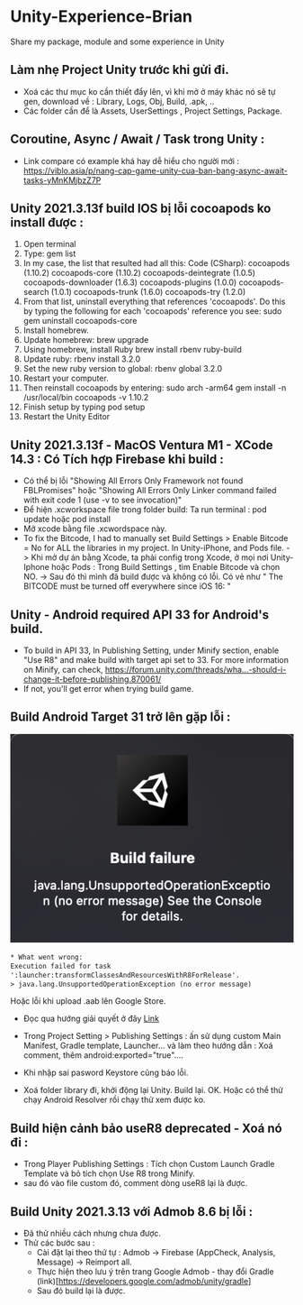 # Unity-Experience-Brian
Share my package, module and some experience in Unity

## Làm nhẹ Project Unity trước khi gửi đi. 
- Xoá các thư mục ko cần thiết đẩy lên, vì khi mở ở máy khác nó sẽ tự gen, download về : Library, Logs, Obj, Build, .apk, ..
- Các folder cần để là Assets, UserSettings , Project Settings, Package.

## Coroutine, Async / Await / Task trong Unity : 
- Link compare có example khá hay dễ hiểu cho người mới : https://viblo.asia/p/nang-cap-game-unity-cua-ban-bang-async-await-tasks-yMnKMjbzZ7P

## Unity 2021.3.13f build IOS bị lỗi cocoapods ko install được : 
1. Open terminal
2. Type: gem list
3. In my case, the list that resulted had all this:
Code (CSharp):
cocoapods (1.10.2)
cocoapods-core (1.10.2)
cocoapods-deintegrate (1.0.5)
cocoapods-downloader (1.6.3)
cocoapods-plugins (1.0.0)
cocoapods-search (1.0.1)
cocoapods-trunk (1.6.0)
cocoapods-try (1.2.0)
4. From that list, uninstall everything that references 'cocoapods'. Do this by typing the following for each 'cocoapods' reference you see: sudo gem uninstall cocoapods-core
5. Install homebrew.
6. Update homebrew: brew upgrade
7. Using homebrew, install Ruby brew install rbenv ruby-build
8. Update ruby: rbenv install 3.2.0
9. Set the new ruby version to global: rbenv global 3.2.0
10. Restart your computer.
11. Then reinstall cocoapods by entering: sudo arch -arm64 gem install -n /usr/local/bin cocoapods -v 1.10.2
12. Finish setup by typing pod setup
13. Restart the Unity Editor

## Unity 2021.3.13f - MacOS Ventura M1 - XCode 14.3 : Có Tích hợp Firebase khi build : 
- Có thể bị lỗi "Showing All Errors Only
Framework not found FBLPromises" hoặc "Showing All Errors Only
Linker command failed with exit code 1 (use -v to see invocation)"
- Để hiện .xcworkspace file trong folder build: Ta run terminal : pod update  hoặc pod install 
- Mở xcode bằng file .xcwordspace này. 
- To fix the Bitcode, I had to manually set Build Settings > Enable Bitcode = No for ALL the libraries in my project. In Unity-iPhone, and Pods file.
-> Khi mở dự án bằng Xcode, ta phải config trong Xcode, ở mọi nơi Unity-Iphone hoặc Pods : Trong Build Settings , tìm Enable Bitcode và chọn NO. 
-> Sau đó thì mình đã build được và không có lỗi. 
Có vẻ như " The BITCODE must be turned off everywhere since iOS 16: " 

## Unity - Android required API 33 for Android's build. 
- To build in API 33, In Publishing Setting, under Minify section, enable "Use R8" and make build with target api set to 33. For more information on Minify, can check, https://forum.unity.com/threads/wha...-should-i-change-it-before-publishing.870061/
- If not, you'll get error when trying build game. 

## Build Android Target 31 trở lên gặp lỗi : 
![Alt text](image-error-build-publish-1.png)
```
* What went wrong:
Execution failed for task ':launcher:transformClassesAndResourcesWithR8ForRelease'.
> java.lang.UnsupportedOperationException (no error message)
```
Hoặc lỗi khi upload .aab lên Google Store. 
- Đọc qua hướng giải quyết ở đây [Link](https://developers.google.com/ar/develop/unity-arf/android-12-build#workaround)
- Trong Project Setting > Publishing Settings : ấn sử dụng custom Main Manifest, Gradle template, Launcher... và làm theo hướng dẫn : 
Xoá comment, thêm android:exported="true"....
- Khi nhập sai pasword Keystore cũng báo lỗi. 

- Xoá folder library đi, khởi động lại Unity. Build lại. OK. Hoặc có thể thử chạy Android Resolver rồi chạy thử xem được ko. 

## Build hiện cảnh bảo useR8 deprecated - Xoá nó đi : 
- Trong Player Publishing Settings : Tích chọn Custom Launch Gradle Template và bỏ tích chọn Use R8 trong Minify. 
- sau đó vào file custom đó, comment dòng useR8 lại là được. 


## Build Unity 2021.3.13 với Admob 8.6 bị lỗi : 
- Đã thử nhiều cách nhưng chưa được. 
- Thử các bước sau : 
    + Cài đặt lại theo thứ tự : Admob -> Firebase (AppCheck, Analysis, Message) -> Reimport all. 
    + Thực hiện theo lưu ý trên trang Google Admob - thay đổi Gradle (link)[https://developers.google.com/admob/unity/gradle]
    + Sau đó build lại là được. 
